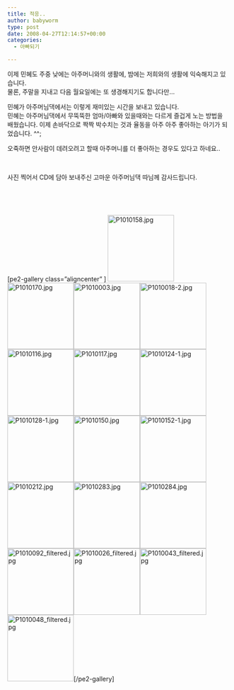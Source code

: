 ```yaml
---
title: 적응..
author: babyworm
type: post
date: 2008-04-27T12:14:57+00:00
categories:
  - 아빠되기

---
```

이제 민혜도 주중 낮에는 아주머니와의 생활에, 밤에는 저희와의 생활에 익숙해지고 있습니다.<br>
물론, 주말을 지내고 다음 월요일에는 또 생경해지기도 합니다만…

민혜가 아주머님댁에서는 이렇게 재미있는 시간을 보내고 있습니다.<br>
민혜는 아주머님댁에서 무뚝뚝한 엄마/아빠와 있을때와는 다르게 즐겁게 노는 방법을 배웠습니다. 이제 손바닥으로 짝짝 박수치는 것과 율동을 아주 아주 좋아하는 아기가 되었습니다. ^^;

오죽하면 안사람이 데려오려고 할때 아주머니를 더 좋아하는 경우도 있다고 하네요..

 

사진 찍어서 CD에 담아 보내주신 고마운 아주머님댁 따님께 감사드립니다.

 

 

[pe2-gallery class=”aligncenter” ] <a title="P1010158.jpg" href="https://i0.wp.com/lh5.ggpht.com/-F7gHLoURsTs/SVjhmkEOpFI/AAAAAAAACSc/-qGWlhi5wpg/w1024/P1010158.jpg" rel="lightbox-4f93e018908a8"><img loading="lazy" decoding="async" class="alignright" title="P1010158.jpg" src="https://i0.wp.com/lh5.ggpht.com/-F7gHLoURsTs/SVjhmkEOpFI/AAAAAAAACSc/-qGWlhi5wpg/s150-c/P1010158.jpg?resize=150%2C150" alt="P1010158.jpg" width="150" height="150" data-recalc-dims="1" /></a><a title="P1010170.jpg" href="https://i0.wp.com/lh4.ggpht.com/-h_nlTKB_qRw/SVjhoE3jkPI/AAAAAAAACSo/aFrHm1_9Bg4/w1024/P1010170.jpg" rel="lightbox-4f93e018908a8"><img loading="lazy" decoding="async" class="alignright" title="P1010170.jpg" src="https://i0.wp.com/lh4.ggpht.com/-h_nlTKB_qRw/SVjhoE3jkPI/AAAAAAAACSo/aFrHm1_9Bg4/s150-c/P1010170.jpg?resize=150%2C150" alt="P1010170.jpg" width="150" height="150" data-recalc-dims="1" /></a><a title="P1010003.jpg" href="https://i0.wp.com/lh5.ggpht.com/-kakV-EVtAq4/SVjhp_hJ0TI/AAAAAAAACSw/mD1ZjZpJVs8/w1024/P1010003.jpg" rel="lightbox-4f93e018908a8"><img loading="lazy" decoding="async" class="alignright" title="P1010003.jpg" src="https://i0.wp.com/lh5.ggpht.com/-kakV-EVtAq4/SVjhp_hJ0TI/AAAAAAAACSw/mD1ZjZpJVs8/s150-c/P1010003.jpg?resize=150%2C150" alt="P1010003.jpg" width="150" height="150" data-recalc-dims="1" /></a><a title="P1010018-2.jpg" href="https://i0.wp.com/lh3.ggpht.com/-SW2ebzfKwuQ/SVjhr0TfAnI/AAAAAAAACS4/Mcwb1PqitKA/w1024/P1010018-2.jpg" rel="lightbox-4f93e018908a8"><img loading="lazy" decoding="async" class="alignright" title="P1010018-2.jpg" src="https://i0.wp.com/lh3.ggpht.com/-SW2ebzfKwuQ/SVjhr0TfAnI/AAAAAAAACS4/Mcwb1PqitKA/s150-c/P1010018-2.jpg?resize=150%2C150" alt="P1010018-2.jpg" width="150" height="150" data-recalc-dims="1" /></a><a title="P1010116.jpg" href="https://i0.wp.com/lh4.ggpht.com/-T3iBBzKOvWE/SVjhuE1TbhI/AAAAAAAACTA/M7P4HKU-qDM/w1024/P1010116.jpg" rel="lightbox-4f93e018908a8"><img loading="lazy" decoding="async" class="alignright" title="P1010116.jpg" src="https://i0.wp.com/lh4.ggpht.com/-T3iBBzKOvWE/SVjhuE1TbhI/AAAAAAAACTA/M7P4HKU-qDM/s150-c/P1010116.jpg?resize=150%2C150" alt="P1010116.jpg" width="150" height="150" data-recalc-dims="1" /></a><a title="P1010117.jpg" href="https://i0.wp.com/lh5.ggpht.com/-hEDsgp5tLm4/SVjhwJZ80aI/AAAAAAAACTI/njAJjvtJDmg/w1024/P1010117.jpg" rel="lightbox-4f93e018908a8"><img loading="lazy" decoding="async" class="alignright" title="P1010117.jpg" src="https://i0.wp.com/lh5.ggpht.com/-hEDsgp5tLm4/SVjhwJZ80aI/AAAAAAAACTI/njAJjvtJDmg/s150-c/P1010117.jpg?resize=150%2C150" alt="P1010117.jpg" width="150" height="150" data-recalc-dims="1" /></a><a title="P1010124-1.jpg" href="https://i0.wp.com/lh4.ggpht.com/-8DWrQPblhsk/SVjhyX_aTPI/AAAAAAAACTQ/o5MAj59bT8s/w1024/P1010124-1.jpg" rel="lightbox-4f93e018908a8"><img loading="lazy" decoding="async" class="alignright" title="P1010124-1.jpg" src="https://i0.wp.com/lh4.ggpht.com/-8DWrQPblhsk/SVjhyX_aTPI/AAAAAAAACTQ/o5MAj59bT8s/s150-c/P1010124-1.jpg?resize=150%2C150" alt="P1010124-1.jpg" width="150" height="150" data-recalc-dims="1" /></a><a title="P1010128-1.jpg" href="https://i0.wp.com/lh6.ggpht.com/-qsp-tlLEfI0/SVjh0Xv41aI/AAAAAAAACTY/j4RH-Q59onc/w1024/P1010128-1.jpg" rel="lightbox-4f93e018908a8"><img loading="lazy" decoding="async" class="alignright" title="P1010128-1.jpg" src="https://i0.wp.com/lh6.ggpht.com/-qsp-tlLEfI0/SVjh0Xv41aI/AAAAAAAACTY/j4RH-Q59onc/s150-c/P1010128-1.jpg?resize=150%2C150" alt="P1010128-1.jpg" width="150" height="150" data-recalc-dims="1" /></a><a title="P1010150.jpg" href="https://i0.wp.com/lh6.ggpht.com/-k6oUoX5XLmU/SVjh2bFsITI/AAAAAAAACTg/hd9Wkh3r6U8/w1024/P1010150.jpg" rel="lightbox-4f93e018908a8"><img loading="lazy" decoding="async" class="alignright" title="P1010150.jpg" src="https://i0.wp.com/lh6.ggpht.com/-k6oUoX5XLmU/SVjh2bFsITI/AAAAAAAACTg/hd9Wkh3r6U8/s150-c/P1010150.jpg?resize=150%2C150" alt="P1010150.jpg" width="150" height="150" data-recalc-dims="1" /></a><a title="P1010152-1.jpg" href="https://i0.wp.com/lh6.ggpht.com/-s7EdOoBXnqQ/SVjh4cXMwZI/AAAAAAAACTo/sQzmT4OHLdo/w1024/P1010152-1.jpg" rel="lightbox-4f93e018908a8"><img loading="lazy" decoding="async" class="alignright" title="P1010152-1.jpg" src="https://i0.wp.com/lh6.ggpht.com/-s7EdOoBXnqQ/SVjh4cXMwZI/AAAAAAAACTo/sQzmT4OHLdo/s150-c/P1010152-1.jpg?resize=150%2C150" alt="P1010152-1.jpg" width="150" height="150" data-recalc-dims="1" /></a><a title="P1010212.jpg" href="https://i0.wp.com/lh3.ggpht.com/-ZRwkO2CQNV8/SVjh6tXMGVI/AAAAAAAACTw/y-RgxSG0-3o/w1024/P1010212.jpg" rel="lightbox-4f93e018908a8"><img loading="lazy" decoding="async" class="alignright" title="P1010212.jpg" src="https://i0.wp.com/lh3.ggpht.com/-ZRwkO2CQNV8/SVjh6tXMGVI/AAAAAAAACTw/y-RgxSG0-3o/s150-c/P1010212.jpg?resize=150%2C150" alt="P1010212.jpg" width="150" height="150" data-recalc-dims="1" /></a><a title="P1010283.jpg" href="https://i0.wp.com/lh5.ggpht.com/-pErMEgm3U_U/SVjh9eAPTYI/AAAAAAAACT4/V3mnkqqB5mI/w1024/P1010283.jpg" rel="lightbox-4f93e018908a8"><img loading="lazy" decoding="async" class="alignright" title="P1010283.jpg" src="https://i0.wp.com/lh5.ggpht.com/-pErMEgm3U_U/SVjh9eAPTYI/AAAAAAAACT4/V3mnkqqB5mI/s150-c/P1010283.jpg?resize=150%2C150" alt="P1010283.jpg" width="150" height="150" data-recalc-dims="1" /></a><a title="P1010284.jpg" href="https://i0.wp.com/lh3.ggpht.com/-1-0O6l0RkSY/SVjh-3BPUSI/AAAAAAAACUA/JJBfRDHu97Q/w1024/P1010284.jpg" rel="lightbox-4f93e018908a8"><img loading="lazy" decoding="async" class="alignright" title="P1010284.jpg" src="https://i0.wp.com/lh3.ggpht.com/-1-0O6l0RkSY/SVjh-3BPUSI/AAAAAAAACUA/JJBfRDHu97Q/s150-c/P1010284.jpg?resize=150%2C150" alt="P1010284.jpg" width="150" height="150" data-recalc-dims="1" /></a><a title="P1010092_filtered.jpg" href="https://i0.wp.com/lh6.ggpht.com/-BxpFW22LEZE/SVji9doIoGI/AAAAAAAACYo/VZkqGR_wdeE/w1024/P1010092_filtered.jpg" rel="lightbox-4f93e018908a8"><img loading="lazy" decoding="async" class="alignright" title="P1010092_filtered.jpg" src="https://i0.wp.com/lh6.ggpht.com/-BxpFW22LEZE/SVji9doIoGI/AAAAAAAACYo/VZkqGR_wdeE/s150-c/P1010092_filtered.jpg?resize=150%2C150" alt="P1010092_filtered.jpg" width="150" height="150" data-recalc-dims="1" /></a><a title="P1010026_filtered.jpg" href="https://i0.wp.com/lh4.ggpht.com/--7wwsYiRSRA/SVjiuI27nAI/AAAAAAAACXk/SGjXKiINQ2U/w1024/P1010026_filtered.jpg" rel="lightbox-4f93e018908a8"><img loading="lazy" decoding="async" class="alignright" title="P1010026_filtered.jpg" src="https://i0.wp.com/lh4.ggpht.com/--7wwsYiRSRA/SVjiuI27nAI/AAAAAAAACXk/SGjXKiINQ2U/s150-c/P1010026_filtered.jpg?resize=150%2C150" alt="P1010026_filtered.jpg" width="150" height="150" data-recalc-dims="1" /></a><a title="P1010043_filtered.jpg" href="https://i0.wp.com/lh3.ggpht.com/-5_Qv9E3VMLc/SVjizoC8nbI/AAAAAAAACX8/xQQOfGJdE10/w1024/P1010043_filtered.jpg" rel="lightbox-4f93e018908a8"><img loading="lazy" decoding="async" class="alignright" title="P1010043_filtered.jpg" src="https://i0.wp.com/lh3.ggpht.com/-5_Qv9E3VMLc/SVjizoC8nbI/AAAAAAAACX8/xQQOfGJdE10/s150-c/P1010043_filtered.jpg?resize=150%2C150" alt="P1010043_filtered.jpg" width="150" height="150" data-recalc-dims="1" /></a><a title="P1010048_filtered.jpg" href="https://i0.wp.com/lh4.ggpht.com/-Ww3hhFShhXg/SVji1aP2ncI/AAAAAAAACYE/nRed7XywvBE/w1024/P1010048_filtered.jpg" rel="lightbox-4f93e018908a8"><img loading="lazy" decoding="async" class="alignright" title="P1010048_filtered.jpg" src="https://i0.wp.com/lh4.ggpht.com/-Ww3hhFShhXg/SVji1aP2ncI/AAAAAAAACYE/nRed7XywvBE/s150-c/P1010048_filtered.jpg?resize=150%2C150" alt="P1010048_filtered.jpg" width="150" height="150" data-recalc-dims="1" /></a>[/pe2-gallery]
